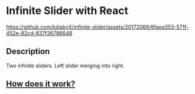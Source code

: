 # Infinite Slider with React



https://github.com/lullabyX/infinite-slider/assets/20172066/6faea353-571f-452e-82cd-837f36786648

## Description
Two infinite sliders. Left slider merging into right. 

## [How does it work?](https://betterprogramming.pub/how-to-create-react-infinite-slider-22b76cbd7a9)
